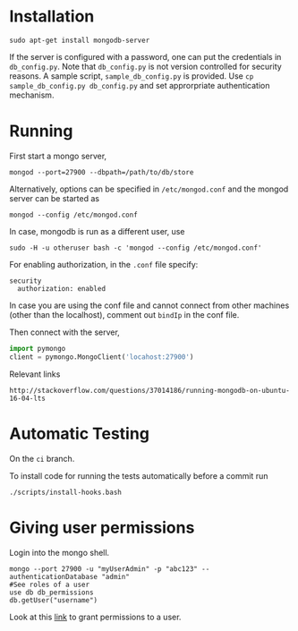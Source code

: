 # Installation


```
sudo apt-get install mongodb-server
```
If the server is configured with a password, one can put the credentials in `db_config.py`. Note that `db_config.py` is
not version controlled for security reasons. A sample script, `sample_db_config.py` is provided.
Use `cp sample_db_config.py db_config.py` and set approrpriate authentication mechanism. 

# Running

First start a mongo server, 
```
mongod --port=27900 --dbpath=/path/to/db/store
```

Alternatively, options can be specified in `/etc/mongod.conf` and the
mongod server can be started as

```
mongod --config /etc/mongod.conf
```

In case, mongodb is run as a different user, use

```
sudo -H -u otheruser bash -c 'mongod --config /etc/mongod.conf' 
```

For enabling authorization, in the `.conf` file specify:
```
security
  authorization: enabled
```

In case you are using the conf file and cannot connect from 
other machines (other than the localhost), comment out `bindIp` in the conf file. 

Then connect with the server,
```python
import pymongo
client = pymongo.MongoClient('locahost:27900')
```

Relevant links
```
http://stackoverflow.com/questions/37014186/running-mongodb-on-ubuntu-16-04-lts
```

# Automatic Testing
On the `ci` branch. 

To install code for running the tests automatically before a commit run
```
./scripts/install-hooks.bash
```

# Giving user permissions

Login into the mongo shell. 
```
mongo --port 27900 -u "myUserAdmin" -p "abc123" --authenticationDatabase "admin"
#See roles of a user
use db db_permissions
db.getUser("username")
```
Look at this [link](https://docs.mongodb.com/manual/tutorial/manage-users-and-roles/#grant-a-role) to grant
permissions to a user. 


